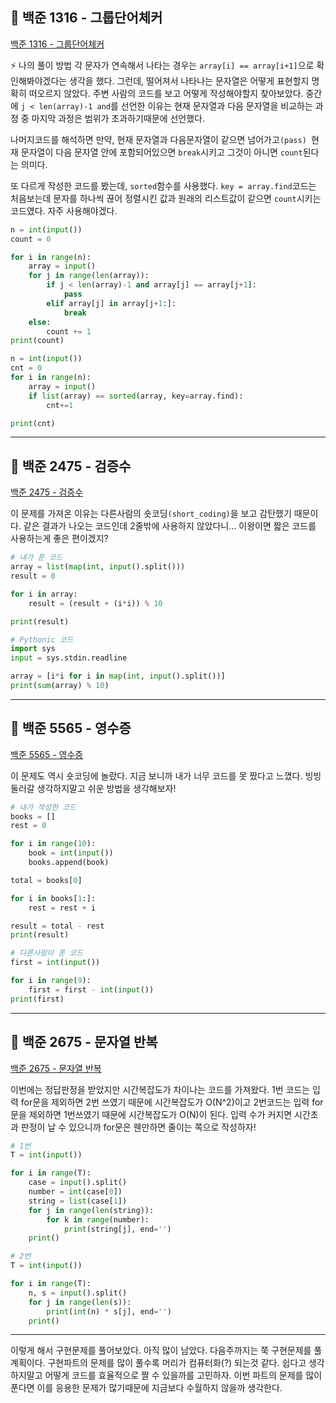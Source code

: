 ## 📍 백준 1316 - 그룹단어체커
<a href='https://www.acmicpc.net/problem/1316'>백준 1316 - 그룹단어체커</a>

⚡️ 나의 풀이 방법
각 문자가 연속해서 나타는 경우는 `array[i] == array[i+1]`으로 확인해봐야겠다는 생각을 했다. 그런데, 떨어져서 나타나는 문자열은 어떻게 표현할지 명확히 떠오르지 않았다. 주변 사람의 코드를 보고 어떻게 작성해야할지 찾아보았다. 중간에 `j < len(array)-1 and`를 선언한 이유는 현재 문자열과 다음 문자열을 비교하는 과정 중 마지막 과정은 범위가 초과하기때문에 선언했다.

나머지코드를 해석하면 만약, 현재 문자열과 다음문자열이 같으면 넘어가고`(pass) `현재 문자열이 다음 문자열 안에 포함되어있으면 `break`시키고 그것이 아니면 `count`된다는 의미다.

또 다르게 작성한 코드를 봤는데, `sorted`함수를 사용했다. 
`key = array.find`코드는 처음보는데 문자를 하나씩 끊어 정렬시킨 값과 원래의 리스트값이 같으면 `count`시키는 코드였다. 
자주 사용해야겠다.

```python
n = int(input())
count = 0

for i in range(n):
    array = input()
    for j in range(len(array)):
        if j < len(array)-1 and array[j] == array[j+1]:
            pass
        elif array[j] in array[j+1:]:
            break
    else:
        count += 1
print(count)
```

```python
n = int(input())
cnt = 0
for i in range(n):
    array = input()
    if list(array) == sorted(array, key=array.find):
        cnt+=1

print(cnt)
```

---

## 📍 백준 2475 - 검증수
<a href='https://www.acmicpc.net/problem/2475'>백준 2475 - 검증수</a>

이 문제를 가져온 이유는 다른사람의 숏코딩`(short_coding)`을 보고 감탄했기 때문이다.
같은 결과가 나오는 코드인데 2줄밖에 사용하지 않았다니...
이왕이면 짧은 코드를 사용하는게 좋은 편이겠지?

```python
# 내가 푼 코드
array = list(map(int, input().split()))
result = 0

for i in array:
    result = (result + (i*i)) % 10

print(result)
```

```python
# Pythonic 코드
import sys
input = sys.stdin.readline

array = [i*i for i in map(int, input().split())]
print(sum(array) % 10)
```

---

## 📍 백준 5565 - 영수증
<a href='https://www.acmicpc.net/problem/5565'>백준 5565 - 영수증</a>

이 문제도 역시 숏코딩에 놀랐다.
지금 보니까 내가 너무 코드를 못 짰다고 느꼈다.
빙빙 둘러갈 생각하지말고 쉬운 방법을 생각해보자!
```python
# 내가 작성한 코드
books = []
rest = 0

for i in range(10):
    book = int(input())
    books.append(book)

total = books[0]

for i in books[1:]:
    rest = rest + i

result = total - rest
print(result)
```

```python
# 다른사람이 푼 코드
first = int(input())

for i in range(9):
    first = first - int(input())
print(first)
```

---

## 📍 백준 2675 - 문자열 반복
<a href='https://www.acmicpc.net/problem/2675'>백준 2675 - 문자열 반복</a>

이번에는 정답판정을 받았지만 시간복잡도가 차이나는 코드를 가져왔다.
1번 코드는 입력 for문을 제외하면 2번 쓰였기 때문에 시간복잡도가 O(N^2)이고 2번코드는 입력 for문을 제외하면 1번쓰였기 때문에 시간복잡도가 O(N)이 된다. 
입력 수가 커지면 시간초과 판정이 날 수 있으니까 for문은 웬만하면 줄이는 쪽으로 작성하자!

```python
# 1번
T = int(input())

for i in range(T):
    case = input().split()
    number = int(case[0])
    string = list(case[1])
    for j in range(len(string)):
        for k in range(number):
            print(string[j], end='')
    print()
```

```python
# 2번
T = int(input())

for i in range(T):
    n, s = input().split()
    for j in range(len(s)):
        print(int(n) * s[j], end='')
    print()
```

---

이렇게 해서 구현문제를 풀어보았다.
아직 많이 남았다. 다음주까지는 쭉 구현문제를 풀 계획이다.
구현파트의 문제를 많이 풀수록 머리가 컴퓨터화(?) 되는것 같다. 
쉽다고 생각하지말고 어떻게 코드를 효율적으로 짤 수 있을까를 고민하자.
이번 파트의 문제를 많이 푼다면 이를 응용한 문제가 많기때문에 지금보다 수월하지 않을까 생각한다.